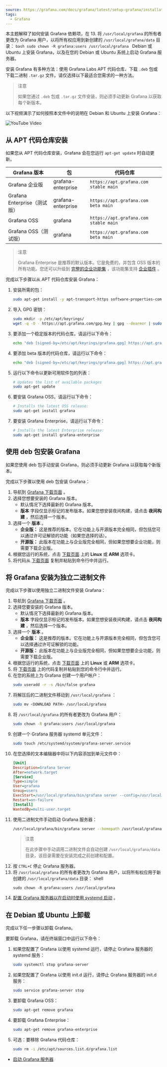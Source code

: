 ```yaml
---
source: https://grafana.com/docs/grafana/latest/setup-grafana/installation/debian/
tags:
  - Grafana
---
```

本主题解释了如何安装 Grafana 依赖项，在 13. 将 `/usr/local/grafana` 的所有者更改为 Grafana 用户，以将所有权应用到新创建的 `/usr/local/grafana/data` 目录：
	```bash
	sudo chown -R grafana:users /usr/local/grafana
	``` Debian 或 Ubuntu 上安装 Grafana，以及在您的 Debian 或 Ubuntu 系统上启动 Grafana 服务器。

安装 Grafana 有多种方法：使用 Grafana Labs APT 代码仓库、下载 `.deb` 包或下载二进制 `.tar.gz` 文件。请仅选择以下最适合您需求的一种方法。

> 注意
> 
> 如果您通过 `.deb` 包或 `.tar.gz` 文件安装，则必须手动更新 Grafana 以获取每个新版本。

以下视频演示了如何按照本文件中的说明在 Debian 和 Ubuntu 上安装 Grafana：

![YouTube Video](https://img.youtube.com/vi/_Zk_XQSjF_Q/maxresdefault.jpg)

## 从 APT 代码仓库安装

如果您从 APT 代码仓库安装，Grafana 会在您运行 `apt-get update` 时自动更新。

| Grafana 版本 | 包 | 代码仓库 |
| --- | --- | --- |
| Grafana 企业版 | grafana-enterprise | `https://apt.grafana.com stable main` |
| Grafana Enterprise（测试版） | grafana-enterprise | `https://apt.grafana.com beta main` |
| Grafana OSS | grafana | `https://apt.grafana.com stable main` |
| Grafana OSS（测试版） | grafana | `https://apt.grafana.com beta main` |

> 注意
> 
> Grafana Enterprise 是推荐的默认版本。它是免费的，并包含 OSS 版本的所有功能。您还可以升级到 [完整的企业功能集](https://grafana.com/products/enterprise/?utm_source=grafana-install-page) ，该功能集支持 [企业插件](https://grafana.com/grafana/plugins/?enterprise=1&utcm_source=grafana-install-page) 。

完成以下步骤以从 APT 代码仓库安装 Grafana：

1. 安装所需的包：
	```bash
	sudo apt-get install -y apt-transport-https software-properties-common wget
	```
2. 导入 GPG 密钥：
	```bash
	sudo mkdir -p /etc/apt/keyrings/
	wget -q -O - https://apt.grafana.com/gpg.key | gpg --dearmor | sudo tee /etc/apt/keyrings/grafana.gpg > /dev/null
	```
3. 要添加一个稳定版本的代码仓库，请运行以下命令：
	```bash
	echo "deb [signed-by=/etc/apt/keyrings/grafana.gpg] https://apt.grafana.com stable main" | sudo tee -a /etc/apt/sources.list.d/grafana.list
	```
4. 要添加 beta 版本的代码仓库，请运行以下命令：
	```bash
	echo "deb [signed-by=/etc/apt/keyrings/grafana.gpg] https://apt.grafana.com beta main" | sudo tee -a /etc/apt/sources.list.d/grafana.list
	```
5. 运行以下命令以更新可用软件包的列表：
	```bash
	# Updates the list of available packages
	sudo apt-get update
	```
6. 要安装 Grafana OSS，请运行以下命令：
	```bash
	# Installs the latest OSS release:
	sudo apt-get install grafana
	```
7. 要安装 Grafana Enterprise，请运行以下命令：
	```bash
	# Installs the latest Enterprise release:
	sudo apt-get install grafana-enterprise
	```

## 使用 deb 包安装 Grafana

如果您使用 deb 包手动安装 Grafana，则必须手动更新 Grafana 以获取每个新版本。

完成以下步骤以使用 deb 包安装 Grafana：

1. 导航到 [Grafana 下载页面](https://grafana.com/grafana/download) 。
2. 选择您想要安装的 Grafana 版本。
	- 默认情况下选择最新的 Grafana 版本。
	- **版本** 字段仅显示标记的发布版本。如果您想安装夜间构建，请点击 **夜间构建** ，然后选择一个版本。
3. 选择一个 **版本** 。
	- **企业版：** 这是推荐的版本。它在功能上与开源版本完全相同，但包括您可以通过许可证解锁的功能（如果您选择的话）。
	- **开源版：** 此版本在功能上与企业版完全相同，但如果您想要企业功能，则需要下载企业版。
4. 根据您运行的系统，点击 [下载页面](https://grafana.com/grafana/download) 上的 **Linux** 或 **ARM** 选项卡。
5. 将代码从 [下载页面](https://grafana.com/grafana/download) 复制并粘贴到命令行中并运行。

## 将 Grafana 安装为独立二进制文件

完成以下步骤以使用独立二进制文件安装 Grafana：

1. 导航到 [Grafana 下载页面](https://grafana.com/grafana/download) 。
2. 选择您要安装的 Grafana 版本。
	- 默认情况下选择最新的 Grafana 版本。
	- **版本** 字段仅显示标记的发布版本。如果您想安装夜间构建，请点击 **夜间构建** ，然后选择一个版本。
3. 选择一个 **版本** 。
	- **企业版：** 这是推荐的版本。它在功能上与开源版本完全相同，但包含您可以选择通过许可证解锁的功能。
	- **开源版：** 此版本在功能上与企业版完全相同，但如果您想要企业功能，则需要下载企业版。
4. 根据您运行的系统，点击 [下载页面](https://grafana.com/grafana/download) 上的 **Linux** 或 **ARM** 选项卡。
5. 将 [下载页面](https://grafana.com/grafana/download) 上的代码复制并粘贴到您的命令行中并运行。
6. 在您的系统上为 Grafana 创建一个用户帐户：
	```bash
	sudo useradd -r -s /bin/false grafana
	```
7. 将解压后的二进制文件移动到 `/usr/local/grafana` ：
	```bash
	sudo mv <DOWNLOAD PATH> /usr/local/grafana
	```
8. 将 `/usr/local/grafana` 的所有者更改为 Grafana 用户：
	```bash
	sudo chown -R grafana:users /usr/local/grafana
	```
9. 创建一个 Grafana 服务器 systemd 单元文件：
	```bash
	sudo touch /etc/systemd/system/grafana-server.service
	```
10. 在您选择的文本编辑器中将以下内容添加到单元文件中：
	```ini
	[Unit]
	Description=Grafana Server
	After=network.target
	[Service]
	Type=simple
	User=grafana
	Group=users
	ExecStart=/usr/local/grafana/bin/grafana server --config=/usr/local/grafana/conf/grafana.ini --homepath=/usr/local/grafana
	Restart=on-failure
	[Install]
	WantedBy=multi-user.target
	```
11. 使用二进制文件手动启动 Grafana 服务器：
	```bash
	/usr/local/grafana/bin/grafana server --homepath /usr/local/grafana
	```
	> 注意
	> 
	> 在此步骤中手动调用二进制文件会自动创建 `/usr/local/grafana/data` 目录，该目录需要在安装完成之前创建和配置。
12. 按 `CTRL+C` 停止 Grafana 服务器。
13. 将 `/usr/local/grafana` 的所有者更改为 Grafana 用户，以将所有权应用于新创建的 `/usr/local/grafana/data` 目录：
	shell
	```shell
	sudo chown -R grafana:users /usr/local/grafana
	```
14. [配置 Grafana 服务器以在启动时使用 systemd 启动](https://grafana.com/docs/grafana/latest/setup-grafana/start-restart-grafana/#configure-the-grafana-server-to-start-at-boot-using-systemd) 。

## 在 Debian 或 Ubuntu 上卸载

完成以下任一步骤以卸载 Grafana。

要卸载 Grafana，请在终端窗口中运行以下命令：

1. 如果您配置了 Grafana 以使用 systemd 运行，请停止 Grafana 服务器的 systemd 服务：
	```bash
	sudo systemctl stop grafana-server
	```
2. 如果您配置了 Grafana 以使用 init.d 运行，请停止 Grafana 服务器的 init.d 服务：
	```bash
	sudo service grafana-server stop
	```
3. 要卸载 Grafana OSS：
	```bash
	sudo apt-get remove grafana
	```
4. 要卸载 Grafana Enterprise：
	```bash
	sudo apt-get remove grafana-enterprise
	```
5. 可选：要移除 Grafana 代码仓库：
	```bash
	sudo rm -i /etc/apt/sources.list.d/grafana.list
	```
- [启动 Grafana 服务器](https://grafana.com/docs/grafana/latest/setup-grafana/start-restart-grafana/)